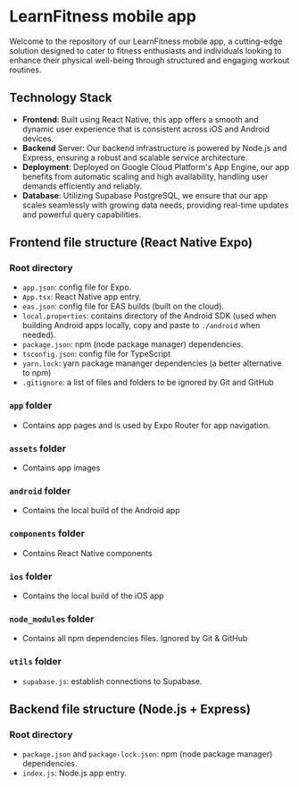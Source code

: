 # LearnFitness mobile app

Welcome to the repository of our LearnFitness mobile app, a cutting-edge solution designed to cater to fitness enthusiasts and individuals looking to enhance their physical well-being through structured and engaging workout routines.

## Technology Stack

- **Frontend**: Built using React Native, this app offers a smooth and dynamic user experience that is consistent across iOS and Android devices.
- **Backend** Server: Our backend infrastructure is powered by Node.js and Express, ensuring a robust and scalable service architecture.
- **Deployment**: Deployed on Google Cloud Platform's App Engine, our app benefits from automatic scaling and high availability, handling user demands efficiently and reliably.
- **Database**: Utilizing Supabase PostgreSQL, we ensure that our app scales seamlessly with growing data needs, providing real-time updates and powerful query capabilities.

## Frontend file structure (React Native Expo)

### Root directory

- ```app.json```: config file for Expo.
- ```App.tsx```: React Native app entry.
- ```eas.json```: config file for EAS builds (built on the cloud).
- ```local.properties```: contains directory of the Android SDK (used when building Android apps locally, copy and paste to ```./android``` when needed).
- ```package.json```: npm (node package manager) dependencies.
- ```tsconfig.json```: config file for TypeScript
- ```yarn.lock```: yarn package mananger dependencies (a better alternative to npm)
- ```.gitignore```: a list of files and folders to be ignored by Git and GitHub

### ```app``` folder

- Contains app pages and is used by Expo Router for app navigation.

### ```assets``` folder

- Contains app images

### ```android``` folder

- Contains the local build of the Android app

### ```components``` folder

- Contains React Native components

### ```ios``` folder

- Contains the local build of the iOS app

### ```node_modules``` folder

- Contains all npm dependencies files. Ignored by Git & GitHub

### ```utils``` folder

- ```supabase.js```: establish connections to Supabase.

## Backend file structure (Node.js + Express)

### Root directory

- ```package.json``` and ```package-lock.json```: npm (node package manager) dependencies.
- ```index.js```: Node.js app entry.
